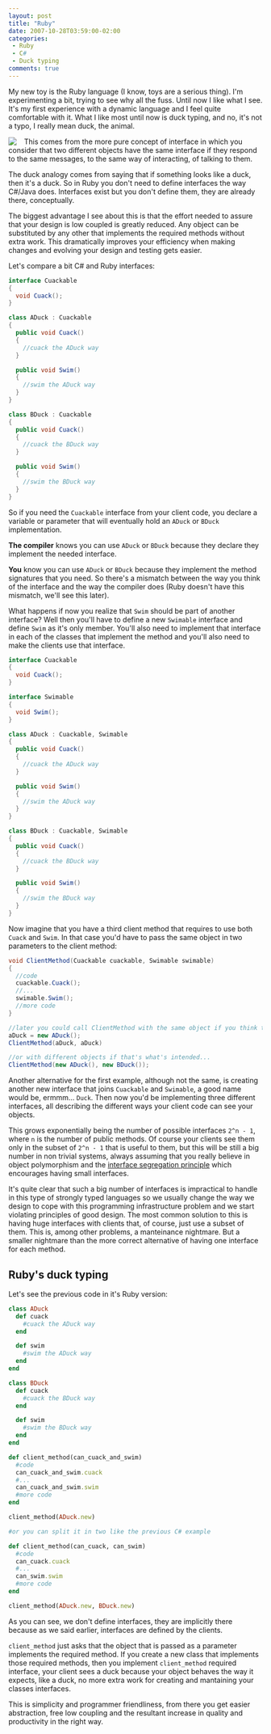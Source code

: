 ```yaml
---
layout: post
title: "Ruby"
date: 2007-10-28T03:59:00-02:00
categories:
 - Ruby
 - C#
 - Duck typing
comments: true
---
```

My new toy is the Ruby language (I know, toys are a serious thing). I'm experimenting a bit, trying to see why all the fuss. Until now I like what I see. It's my first experience with a dynamic language and I feel quite comfortable with it. What I like most until now is duck typing, and no, it's not a typo, I really mean duck, the animal.

<img style="float:left; margin-right: 15px" src="http://2.bp.blogspot.com/_Jy_WaM9LS-I/RyVUf3hHWEI/AAAAAAAAAU8/GMqjCQbJgBs/s200/duck.gif" />

This comes from the more pure concept of interface in which you consider that two different objects have the same interface if they respond to the same messages, to the same way of interacting, of talking to them.

The duck analogy comes from saying that if something looks like a duck, then it's a duck. So in Ruby you don't need to define interfaces the way C#/Java does. Interfaces exist but you don't define them, they are already there, conceptually.

The biggest advantage I see about this is that the effort needed to assure that your design is low coupled is greatly reduced. Any object can be substituted by any other that implements the required methods without extra work. This dramatically improves your efficiency when making changes and evolving your design and testing gets easier.

Let's compare a bit C# and Ruby interfaces:

```c#
interface Cuackable
{
  void Cuack();
}

class ADuck : Cuackable
{
  public void Cuack()
  {
    //cuack the ADuck way
  }

  public void Swim()
  {
    //swim the ADuck way
  }
}

class BDuck : Cuackable
{
  public void Cuack()
  {
    //cuack the BDuck way
  }

  public void Swim()
  {
    //swim the BDuck way
  }
}
```

So if you need the `Cuackable` interface from your client code, you declare a variable or parameter that will eventually hold an `ADuck` or `BDuck` implementation.

**The compiler** knows you can use `ADuck` or `BDuck` because they declare they implement the needed interface.

**You** know you can use `ADuck` or `BDuck` because they implement the method signatures that you need. So there's a mismatch between the way you think of the interface and the way the compiler does (Ruby doesn't have this mismatch, we'll see this later).

What happens if now you realize that `Swim` should be part of another interface? Well then you'll have to define a new `Swimable` interface and define `Swim` as it's only member. You'll also need to implement that interface in each of the classes that implement the method and you'll also need to make the clients use that interface.

```c#
interface Cuackable
{
  void Cuack();
}

interface Swimable
{
  void Swim();
}

class ADuck : Cuackable, Swimable
{
  public void Cuack()
  {
    //cuack the ADuck way
  }

  public void Swim()
  {
    //swim the ADuck way
  }
}

class BDuck : Cuackable, Swimable
{
  public void Cuack()
  {
    //cuack the BDuck way
  }

  public void Swim()
  {
    //swim the BDuck way
  }
}
```
Now imagine that you have a third client method that requires to use both `Cuack` and `Swim`. In that case you'd have to pass the same object in two parameters to the client method:

```c#
void ClientMethod(Cuackable cuackable, Swimable swimable)
{
  //code
  cuackable.Cuack();
  //...
  swimable.Swim();
  //more code
}

//later you could call ClientMethod with the same object if you think that's correct...
aDuck = new ADuck();
ClientMethod(aDuck, aDuck)

//or with different objects if that's what's intended...
ClientMethod(new ADuck(), new BDuck());
```
Another alternative for the first example, although not the same, is creating another new interface that joins `Cuackable` and `Swimable`, a good name would be, ermmm... `Duck`. Then now you'd be implementing three different interfaces, all describing the different ways your client code can see your objects.

This grows exponentially being the number of possible interfaces `2^n - 1`, where `n` is the number of public methods. Of course your clients see them only in the subset of `2^n - 1` that is useful to them, but this will be still a big number in non trivial systems, always assuming that you really believe in object polymorphism and the [interface segregation principle](http://www.objectmentor.com/resources/articles/isp.pdf) which encourages having small interfaces.

It's quite clear that such a big number of interfaces is impractical to handle in this type of strongly typed languages so we usually change the way we design to cope with this programming infrastructure problem and we start violating principles of good design. The most common solution to this is having huge interfaces with clients that, of course, just use a subset of them. This is, among other problems, a manteinance nightmare. But a smaller nightmare than the more correct alternative of having one interface for each method.

Ruby's duck typing
------------------

Let's see the previous code in it's Ruby version:

```ruby
class ADuck
  def cuack
    #cuack the ADuck way
  end

  def swim
    #swim the ADuck way
  end
end

class BDuck
  def cuack
    #cuack the BDuck way
  end

  def swim
    #swim the BDuck way
  end
end

def client_method(can_cuack_and_swim)
  #code
  can_cuack_and_swim.cuack
  #...
  can_cuack_and_swim.swim
  #more code
end

client_method(ADuck.new)

#or you can split it in two like the previous C# example

def client_method(can_cuack, can_swim)
  #code
  can_cuack.cuack
  #...
  can_swim.swim
  #more code
end

client_method(ADuck.new, BDuck.new)
```
As you can see, we don't define interfaces, they are implicitly there because as we said earlier, interfaces are defined by the clients. 

`client_method` just asks that the object that is passed as a parameter implements the required method. If you create a new class that implements those required methods, then you implement `client_method` required interface, your client sees a duck because your object behaves the way it expects, like a duck, no more extra work for creating and mantaining your classes interfaces. 

This is simplicity and programmer friendliness, from there you get easier abstraction, free low coupling and the resultant increase in quality and productivity in the right way.
